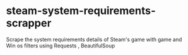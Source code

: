 # steam-system-requirements-scrapper
Scrape the system requirements details of Steam's game with game and Win os filters using Requests , BeautifulSoup
